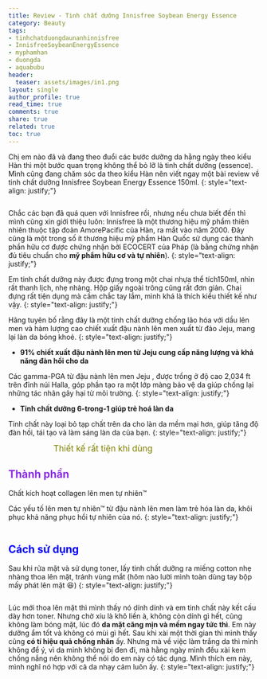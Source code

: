 ```yaml
---
title: Review - Tinh chất dưỡng Innisfree Soybean Energy Essence
category: Beauty
tags:
- tinhchatduongdaunanhinnisfree
- InnisfreeSoybeanEnergyEssence
- myphamhan
- duongda
- aquabubu
header:
  teaser: assets/images/in1.png
layout: single
author_profile: true
read_time: true
comments: true
share: true
related: true
toc: true
---
```


Chị em nào đã và đang theo đuổi các bước dưỡng da hằng ngày theo kiểu Hàn thì một bước quan trọng không thể bỏ lỡ là tinh chất dưỡng (essence). Mình cũng đang chăm sóc da theo kiểu Hàn nên viết ngay một bài review về tinh chất dưỡng Innisfree Soybean Energy Essence 150ml.
{: style="text-align: justify;"}

<figure style="width: 400px" class="align-center">
  <img src="{{ site.url }}{{ site.baseurl }}/assets/images/innissoybean-1.png" alt="">
  <figcaption></figcaption>
</figure>

Chắc các bạn đã quá quen với Innisfree rồi, nhưng nếu chưa biết đến thì mình cũng xin giới thiệu luôn: Innisfree là một thương hiệu mỹ phẩm thiên nhiên thuộc tập đoàn AmorePacific của Hàn, ra mắt vào năm 2000. Đây cũng là một trong số ít thương hiệu mỹ phẩm Hàn Quốc sử dụng các thành phần hữu cơ được chứng nhận bởi ECOCERT của Pháp (là bằng chứng nhận đủ tiêu chuẩn cho **mỹ phẩm hữu cơ và tự nhiên**).
{: style="text-align: justify;"}

Em tinh chất dưỡng này được đựng trong một chai nhựa thể tích150ml, nhìn rất thanh lịch, nhẹ nhàng. Hộp giấy ngoài trông cũng rất đơn giản. Chai đựng rất tiện dụng mà cầm chắc tay lắm, mình khá là thích kiểu thiết kế như vậy.
{: style="text-align: justify;"}

Hãng tuyên bố rằng đây là một tinh chất dưỡng chống lão hóa với dầu lên men và hàm lượng cao chiết xuất đậu nành lên men xuất từ đảo Jeju, mang lại làn da bóng khoẻ.
{: style="text-align: justify;"}

  * **91% chiết xuất đậu nành lên men từ Jeju cung cấp năng lượng và khả năng đàn hồi cho da**

Các gamma-PGA từ đậu nành lên men Jeju , được trồng ở độ cao 2,034 ft trên đỉnh núi Halla, góp phần tạo ra một lớp màng bảo vệ da giúp chống lại những tác nhân gây hại từ môi trường.
{: style="text-align: justify;"}

  * **Tinh chất dưỡng 6-trong-1 giúp trẻ hoá làn da**
 
Tinh chất này loại bỏ tạp chất trên da cho làn da mềm mại hơn, giúp tăng độ đàn hồi, tái tạo và làm sáng làn da của bạn. 
{: style="text-align: justify;"}

<figure style="width: 300px" class="align-center">
  <img src="{{ site.url }}{{ site.baseurl }}/assets/images/innissoybean-2.png" alt="">
  <figcaption style="font-size: 17px" align="center"> <span style="color:olive"> Thiết kế rất tiện khi dùng </span> </figcaption>
</figure>

## <span style="color:blueviolet"> Thành phần </span>

Chất kích hoạt collagen lên men tự nhiên™

Các yếu tố lên men tự nhiên™ từ đậu nành lên men làm trẻ hóa làn da, khôi phục khả năng phục hồi tự nhiên của nó.
{: style="text-align: justify;"}

<figure style="width: 500px" class="align-center">
  <img src="{{ site.url }}{{ site.baseurl }}/assets/images/innissoybean-3.png" alt="">
  <figcaption></figcaption>
</figure>

## <span style="color:blue"> Cách sử dụng </span>

Sau khi rửa mặt và sử dụng toner, lấy tinh chất dưỡng ra miếng cotton nhẹ nhàng thoa lên mặt, tránh vùng mắt (hôm nào lười mình toàn dùng tay bộp mấy phát lên mặt :laughing:) 
{: style="text-align: justify;"}

<figure style="width: 500px" class="align-center">
  <img src="{{ site.url }}{{ site.baseurl }}/assets/images/innissoybean-4.png" alt="">
  <figcaption></figcaption>
</figure>

Lúc mới thoa lên mặt thì mình thấy nó dính dính và em tinh chất này kết cấu dày hơn toner. Nhưng chờ xíu là khô liền à, không còn dính gì hết, cũng không làm bóng mặt, lúc đó **da mặt căng mịn và mềm ngay tức thì**. Em này dưỡng ẩm tốt và không có mùi gì hết. Sau khi xài một thời gian thì mình thấy cũng **có tí hiệu quả chống nhăn** ấy. Nhưng mà về việc làm trắng da thì mình không để ý, vì da mình không bị đen đi, mà hằng ngày mình đều xài kem chống nắng nên không thể nói do em này có tác dụng. Mình thích em này, mình nghĩ nó hợp với cả da nhạy cảm luôn ấy.
{: style="text-align: justify;"}